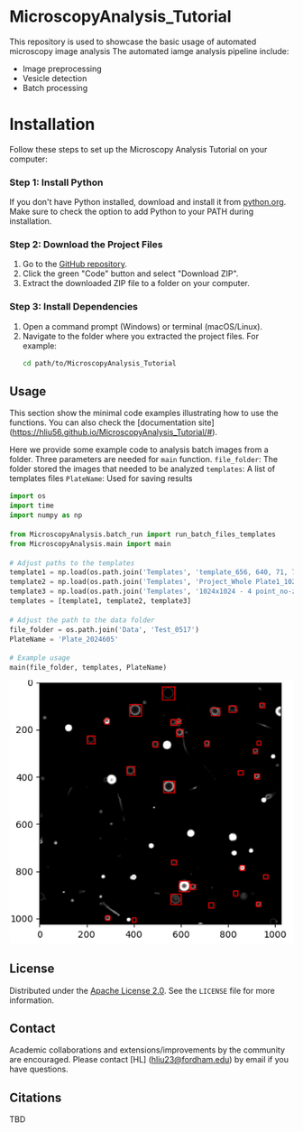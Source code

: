 # MicroscopyAnalysis_Tutorial

This repository is used to showcase the basic usage of automated microscopy image analysis 
The automated iamge analysis pipeline include:
- Image preprocessing
- Vesicle detection
- Batch processing

# Installation

Follow these steps to set up the Microscopy Analysis Tutorial on your computer:

### Step 1: Install Python

If you don't have Python installed, download and install it from [python.org](https://www.python.org/downloads/). Make sure to check the option to add Python to your PATH during installation.

### Step 2: Download the Project Files

1. Go to the [GitHub repository](https://github.com/hliu56/MicroscopyAnalysis_Tutorial).
2. Click the green "Code" button and select "Download ZIP".
3. Extract the downloaded ZIP file to a folder on your computer.

### Step 3: Install Dependencies

1. Open a command prompt (Windows) or terminal (macOS/Linux).
2. Navigate to the folder where you extracted the project files. For example:
   ```bash
   cd path/to/MicroscopyAnalysis_Tutorial

## Usage

This section show the minimal code examples illustrating how to use the functions.
You can also check the [documentation site] (https://hliu56.github.io/MicroscopyAnalysis_Tutorial/#).

Here we provide some example code to analysis batch images from a folder. Three parameters are needed for `main` function.
`file_folder`: The folder stored the images that needed to be analyzed
`templates`: A list of templates files
`PlateName`: Used for saving results

```python
import os
import time
import numpy as np

from MicroscopyAnalysis.batch_run import run_batch_files_templates
from MicroscopyAnalysis.main import main

# Adjust paths to the templates
template1 = np.load(os.path.join('Templates', 'template_656, 640, 71, 71.npy'))
template2 = np.load(os.path.join('Templates', 'Project_Whole Plate1_1024x1024_200Hz_1%Laser_800gain_B_5_R1.tif_enhance_482_20_56_56.npy'))
template3 = np.load(os.path.join('Templates', '1024x1024 - 4 point_no-z-stack - split 5 rows rows only_TileScan 1_C_11_R2.npy'))
templates = [template1, template2, template3]

# Adjust the path to the data folder
file_folder = os.path.join('Data', 'Test_0517')
PlateName = 'Plate_2024605'

# Example usage
main(file_folder, templates, PlateName)
```

![Microscopy Analysis Example](https://github.com/hliu56/MicroscopyAnalysis_Tutorial/blob/main/Example/PictureExample.png)

## License

Distributed under the [Apache License 2.0](https://www.apache.org/licenses/LICENSE-2.0).
See the `LICENSE` file for more information.

## Contact

Academic collaborations and extensions/improvements by the community are encouraged. Please contact [HL] (hliu23@fordham.edu) by email if you have questions.

## Citations

TBD
